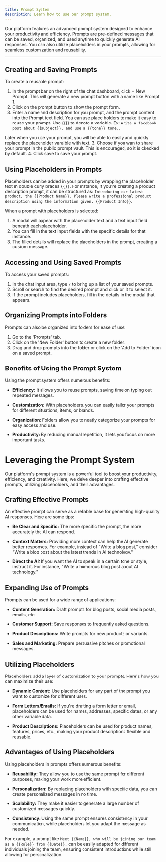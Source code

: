 ```yaml
---
title: Prompt System
description: Learn how to use our prompt system.
---
```


Our platform features an advanced prompt system designed to enhance your productivity and efficiency. Prompts are pre-defined messages that can be saved, organized, and used anytime to quickly generate AI responses. You can also utilize placeholders in your prompts, allowing for seamless customization and reusability.

---

## **Creating and Saving Prompts**

To create a reusable prompt:

1. In the prompt bar on the right of the chat dashboard, click + New Prompt. This will generate a new prompt button with a name like Prompt 1.
2. Click on the prompt button to show the prompt form.
3. Enter a name and description for you prompt, and the prompt content into the Prompt text field. You can use place holders to make it easy to reuse your prompt. Use {{}} to denote a variable. Ex: `Write a facebook post about {{subject}}, and use a {{tone}} tone.`. 

Later when you use your prompt, you will be able to easily and quickly replace the placeholder varaible with text.
3. Choose if  you wan to share your prompt in the public prompt vault. This is encouraged, so it is ckecked by default.
4. Click save to save your prompt.

## **Using Placeholders in Prompts**

Placeholders can be added in your prompts by wrapping the placeholder text in double curly braces `{{}}`. For instance, if you're creating a product description prompt, it can be structured as: `Introducing our latest product, the {{Product Name}}. Please write a professional product description using the information given. {{Product Info}}`.

When a prompt with placeholders is selected:

1. A modal will appear with the placeholder text and a text input field beneath each placeholder.
2. You can fill in the text input fields with the specific details for that instance.
3. The filled details will replace the placeholders in the prompt, creating a custom message.

## **Accessing and Using Saved Prompts**

To access your saved prompts:

1. In the chat input area, type `/` to bring up a list of your saved prompts.
2. Scroll or search to find the desired prompt and click on it to select it.
3. If the prompt includes placeholders, fill in the details in the modal that appears.

## **Organizing Prompts into Folders**

Prompts can also be organized into folders for ease of use:

1. Go to the 'Prompts' tab.
2. Click on the 'New Folder' button to create a new folder.
3. Drag and drop prompts into the folder or click on the 'Add to Folder' icon on a saved prompt.

## **Benefits of Using the Prompt System**

Using the prompt system offers numerous benefits:

- **Efficiency:** It allows you to reuse prompts, saving time on typing out repeated messages.

- **Customization:** With placeholders, you can easily tailor your prompts for different situations, items, or brands.

- **Organization:** Folders allow you to neatly categorize your prompts for easy access and use.

- **Productivity:** By reducing manual repetition, it lets you focus on more important tasks.


# **Leveraging the Prompt System**

Our platform's prompt system is a powerful tool to boost your productivity, efficiency, and creativity. Here, we delve deeper into crafting effective prompts, utilizing placeholders, and their advantages.

## **Crafting Effective Prompts**

An effective prompt can serve as a reliable base for generating high-quality AI responses. Here are some tips:

- **Be Clear and Specific:** The more specific the prompt, the more accurately the AI can respond.

- **Context Matters:** Providing more context can help the AI generate better responses. For example, instead of "Write a blog post," consider "Write a blog post about the latest trends in AI technology."

- **Direct the AI:** If you want the AI to speak in a certain tone or style, instruct it. For instance, "Write a humorous blog post about AI technology."

## **Expanding Use of Prompts**

Prompts can be used for a wide range of applications:

- **Content Generation:** Draft prompts for blog posts, social media posts, emails, etc.

- **Customer Support:** Save responses to frequently asked questions.

- **Product Descriptions:** Write prompts for new products or variants.

- **Sales and Marketing:** Prepare persuasive pitches or promotional messages.

## **Utilizing Placeholders**

Placeholders add a layer of customization to your prompts. Here's how you can maximize their use:

- **Dynamic Content:** Use placeholders for any part of the prompt you want to customize for different uses.

- **Form Letters/Emails:** If you're drafting a form letter or email, placeholders can be used for names, addresses, specific dates, or any other variable data.

- **Product Descriptions:** Placeholders can be used for product names, features, prices, etc., making your product descriptions flexible and reusable.

## **Advantages of Using Placeholders**

Using placeholders in prompts offers numerous benefits:

- **Reusability:** They allow you to use the same prompt for different purposes, making your work more efficient.

- **Personalization:** By replacing placeholders with specific data, you can create personalized messages in no time.

- **Scalability:** They make it easier to generate a large number of customized messages quickly.

- **Consistency:** Using the same prompt ensures consistency in your communication, while placeholders let you adapt the message as needed.

For example, a prompt like `Meet {{Name}}, who will be joining our team as a {{Role}} from {{Date}}.` can be easily adapted for different individuals joining the team, ensuring consistent introductions while still allowing for personalization.
